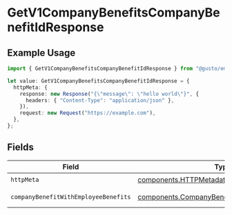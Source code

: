 # GetV1CompanyBenefitsCompanyBenefitIdResponse

## Example Usage

```typescript
import { GetV1CompanyBenefitsCompanyBenefitIdResponse } from "@gusto/embedded-api/models/operations/getv1companybenefitscompanybenefitid.js";

let value: GetV1CompanyBenefitsCompanyBenefitIdResponse = {
  httpMeta: {
    response: new Response("{\"message\": \"hello world\"}", {
      headers: { "Content-Type": "application/json" },
    }),
    request: new Request("https://example.com"),
  },
};
```

## Fields

| Field                                                                                                          | Type                                                                                                           | Required                                                                                                       | Description                                                                                                    |
| -------------------------------------------------------------------------------------------------------------- | -------------------------------------------------------------------------------------------------------------- | -------------------------------------------------------------------------------------------------------------- | -------------------------------------------------------------------------------------------------------------- |
| `httpMeta`                                                                                                     | [components.HTTPMetadata](../../models/components/httpmetadata.md)                                             | :heavy_check_mark:                                                                                             | N/A                                                                                                            |
| `companyBenefitWithEmployeeBenefits`                                                                           | [components.CompanyBenefitWithEmployeeBenefits](../../models/components/companybenefitwithemployeebenefits.md) | :heavy_minus_sign:                                                                                             | Example response                                                                                               |